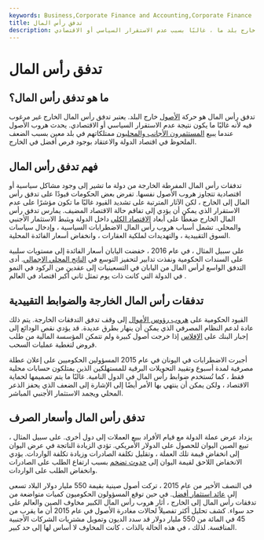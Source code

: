 ```yaml
---
keywords: Business,Corporate Finance and Accounting,Corporate Finance
title: تدفق رأس المال
description: تدفقات رأس المال الخارجة هي حركة الأصول خارج بلد ما ، غالبًا بسبب عدم الاستقرار السياسي أو الاقتصادي.
---
```


# تدفق رأس المال
## ما هو تدفق رأس المال؟

تدفق رأس المال هو حركة [الأصول](/asset) خارج البلد. يعتبر تدفق رأس المال الخارج غير مرغوب فيه لأنه غالبًا ما يكون نتيجة عدم الاستقرار السياسي أو الاقتصادي. يحدث هروب الأصول عندما يبيع [المستثمرون الأجانب والمحليون](/investor) ممتلكاتهم في بلد معين بسبب الضعف الملحوظ في اقتصاد الدولة والاعتقاد بوجود فرص أفضل في الخارج.

## فهم تدفق رأس المال

تدفقات رأس المال المفرطة الخارجة من دولة ما تشير إلى وجود مشاكل سياسية أو اقتصادية تتجاوز هروب الأصول نفسها. تفرض بعض الحكومات قيودًا على تدفق رأس المال إلى الخارج ، لكن الآثار المترتبة على تشديد القيود غالبًا ما تكون مؤشرًا على عدم الاستقرار الذي يمكن أن يؤدي إلى تفاقم حالة الاقتصاد المضيف. يمارس تدفق رأس المال الخارج ضغطًا على أبعاد [الاقتصاد الكلي](/macroeconomics) داخل الدولة ويثبط الاستثمار الأجنبي والمحلي. تشمل أسباب هروب رأس المال الاضطرابات السياسية ، وإدخال سياسات السوق التقييدية ، والتهديدات لملكية العقارات ، وانخفاض أسعار الفائدة المحلية.

على سبيل المثال ، في عام 2016 ، خفضت اليابان أسعار الفائدة إلى مستويات سلبية على السندات الحكومية ونفذت تدابير لتحفيز التوسع في [الناتج المحلي الإجمالي](/gdp). أدى التدفق الواسع لرأس المال من اليابان في التسعينيات إلى عقدين من الركود في النمو في الدولة التي كانت ذات يوم تمثل ثاني أكبر اقتصاد في العالم .

## تدفقات رأس المال الخارجة والضوابط التقييدية

القيود الحكومية على [هروب رؤوس الأموال](/capitalflight) إلى وقف تدفق التدفقات الخارجة. يتم ذلك عادة لدعم النظام المصرفي الذي يمكن أن ينهار بطرق عديدة. قد يؤدي نقص الودائع إلى إجبار البنك على [الإفلاس](/insolvency) إذا خرجت أصول كبيرة ولم تتمكن المؤسسة المالية من طلب قروض لتغطية عمليات السحب.

أجبرت الاضطرابات في اليونان في عام 2015 المسؤولين الحكوميين على إعلان عطلة مصرفية لمدة أسبوع وتقييد التحويلات البرقية للمستهلكين الذين يمتلكون حسابات محلية فقط ، كما تُستخدم ضوابط رأس المال في الدول النامية. غالبًا ما يتم تصميمها لحماية الاقتصاد ، ولكن يمكن أن ينتهي بها الأمر أيضًا إلى الإشارة إلى الضعف الذي يحفز الذعر المحلي ويجمد الاستثمار الأجنبي المباشر.

## تدفق رأس المال وأسعار الصرف

يزداد عرض عملة الدولة مع قيام الأفراد ببيع العملات إلى دول أخرى. على سبيل المثال ، تبيع الصين اليوان للحصول على الدولار الأمريكي. تؤدي الزيادة الناتجة في عرض اليوان إلى انخفاض قيمة تلك العملة ، وتقليل تكلفة الصادرات وزيادة تكلفة الواردات. يؤدي الانخفاض اللاحق لقيمة اليوان إلى [حدوث تضخم](/inflation) بسبب ارتفاع الطلب على الصادرات وانخفاض الطلب على الواردات.

في النصف الأخير من عام 2015 ، تركت أصول صينية بقيمة 550 مليار دولار البلاد تسعى إلى [عائد استثمار أفضل](/returnoninvestment). في حين توقع المسؤولون الحكوميون كميات متواضعة من تدفقات رأس المال إلى الخارج ، أثار هروب رأس المال الكبير مخاوف الصين والعالم على حد سواء. كشف تحليل أكثر تفصيلاً لحالات مغادرة الأصول في عام 2015 أن ما يقرب من 45 في المائة من 550 مليار دولار قد سدد الديون وتمويل مشتريات الشركات الأجنبية المنافسة. لذلك ، في هذه الحالة بالذات ، كانت المخاوف لا أساس لها إلى حد كبير.

